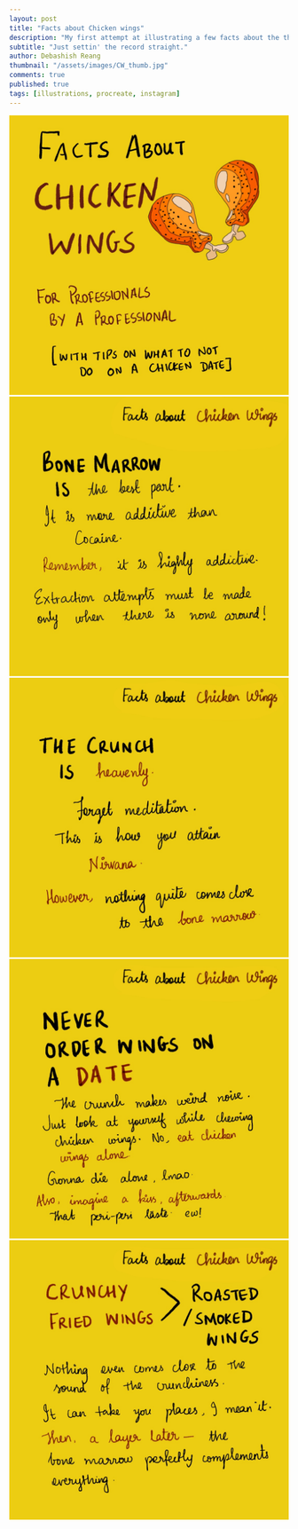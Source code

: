 ```yaml
---
layout: post
title: "Facts about Chicken wings"
description: "My first attempt at illustrating a few facts about the thing I love the most 'Chicken wings'."
subtitle: "Just settin' the record straight."
author: Debashish Reang
thumbnail: "/assets/images/CW_thumb.jpg"
comments: true
published: true
tags: [illustrations, procreate, instagram]
---
```

<img src="/assets/images/CW-1.jpg">

<img src="/assets/images/CW-2.jpg">

<img src="/assets/images/CW-3.jpg">

<img src="/assets/images/CW-4.jpg">

<img src="/assets/images/CW-5.jpg">
